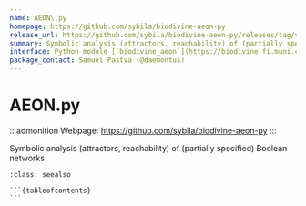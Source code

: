 ```yaml
---
name: AEON\.py
homepage: https://github.com/sybila/biodivine-aeon-py
release_url: https://github.com/sybila/biodivine-aeon-py/releases/tag/v{}
summary: Symbolic analysis (attractors, reachability) of (partially specified) Boolean networks
interface: Python module [`biodivine_aeon`](https://biodivine.fi.muni.cz/docs/aeon-py/latest/)
package_contact: Samuel Pastva (@daemontus)
---
```


# AEON\.py

:::admonition
Webpage: https://github.com/sybila/biodivine-aeon-py
:::

Symbolic analysis (attractors, reachability) of (partially specified) Boolean networks

````{admonition} Notebooks
:class: seealso

```{tableofcontents}
```

````

